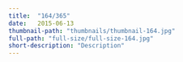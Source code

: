 ```yaml
---
title:  "164/365"
date:   2015-06-13
thumbnail-path: "thumbnails/thumbnail-164.jpg"
full-path: "full-size/full-size-164.jpg"
short-description: "Description"
---
```

